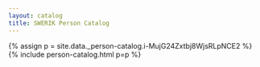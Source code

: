```yaml
---
layout: catalog
title: SWERIK Person Catalog
---
```

{% assign p = site.data._person-catalog.i-MujG24Zxtbj8WjsRLpNCE2 %}
{% include person-catalog.html p=p %}

